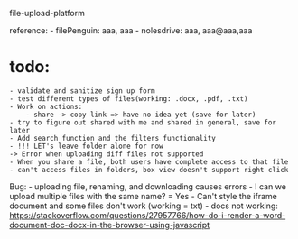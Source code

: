 file-upload-platform

reference:
    - filePenguin: aaa, aaa
    - nolesdrive: aaa, aaa@aaa,aaa
# todo:
    - validate and sanitize sign up form
    - test different types of files(working: .docx, .pdf, .txt)
    - Work on actions:
        - share -> copy link => have no idea yet (save for later)
    - try to figure out shared with me and shared in general, save for later
    - Add search function and the filters functionality
    - !!! LET's leave folder alone for now
    -> Error when uploading diff files not supported
    - When you share a file, both users have complete access to that file
    - can't access files in folders, box view doesn't support right click
Bug: 
    - uploading file, renaming, and downloading causes errors
    - ! can we upload multiple files with the same name? = Yes
    - Can't style the iframe document and some files don't work (working = txt)
        - docs not working: https://stackoverflow.com/questions/27957766/how-do-i-render-a-word-document-doc-docx-in-the-browser-using-javascript
